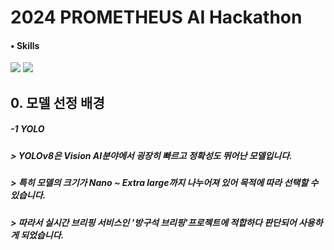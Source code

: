 # 2024 PROMETHEUS AI Hackathon

#### • Skills
<img src="https://img.shields.io/badge/Python-3776AB?style=for-the-badge&logo=Python&logoColor=white"> <img src="https://img.shields.io/badge/Github-181717?style=for-the-badge&logo=Python&logoColor=white"> 

## 0. 모델 선정 배경

##### -1 YOLO
#####  > YOLOv8은 Vision AI분야에서 굉장히 빠르고 정확성도 뛰어난 모델입니다.
#####  > 특히 모델의 크기가 Nano ~ Extra large까지 나누어져 있어 목적에 따라 선택할 수 있습니다.
#####  > 따라서 실시간 브리핑 서비스인 '방구석 브리핑'프로젝트에 적합하다 판단되어 사용하게 되었습니다. 

